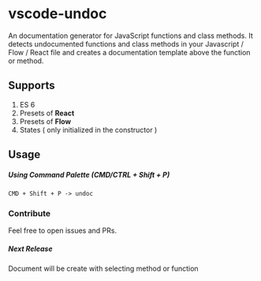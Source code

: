 # vscode-undoc
An documentation generator for JavaScript functions and class methods. It detects undocumented functions and class methods in your Javascript / Flow / React file and creates a documentation template above the function or method.

## Supports

 1. ES 6
 2. Presets of **React**
 3. Presets of **Flow**
 4. States ( only initialized in the constructor )

## Usage

##### Using Command Palette (CMD/CTRL + Shift + P)

`CMD + Shift + P -> undoc`

### Contribute 

Feel free to open issues and PRs.

##### Next Release
Document will be create with selecting method or function
